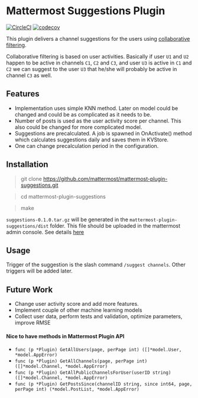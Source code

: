 # Mattermost Suggestions Plugin
[![CircleCI](https://circleci.com/gh/mattermost/mattermost-plugin-suggestions.svg?style=svg)](https://circleci.com/gh/mattermost/mattermost-plugin-suggestions)
[![codecov](https://codecov.io/gh/mattermost/mattermost-plugin-suggestions/branch/master/graph/badge.svg)](https://codecov.io/gh/mattermost/mattermost-plugin-suggestions)

This plugin delivers a channel suggestions for the users using [collaborative filtering](https://en.wikipedia.org/wiki/Collaborative_filtering).

Collaborative filtering is based on user activities. Basically if user `U1` and `U2` happen to be active in channels `C1`, `C2` and `C3`, and user `U3` is active in `C1` and `C2` we can suggest to the user `U3` that he/she will probably be active in channel `C3` as well.

## Features
* Implementation uses simple KNN method. Later on model could be changed and could be as complicated as it needs to be.
* Number of posts is used as the user activity score per channel. This also could be changed for more complicated model.
* Suggestions are precalculated. A job is spawned in OnActivate() method which calculates suggestions daily and saves them in KVStore.
* One can change precalculation period in the configuration.

## Installation
> git clone https://github.com/mattermost/mattermost-plugin-suggestions.git

> cd mattermost-plugin-suggestions

> make

`suggestions-0.1.0.tar.gz` will be generated in the `mattermost-plugin-suggestions/dist` folder. This file should be uploaded in the mattermost admin console. See details [here](https://docs.mattermost.com/administration/plugins.html#plugin-uploads)

## Usage
Trigger of the suggestion is the slash command `/suggest channels`. Other triggers will be added later.

## Future Work
* Change user activity score and add more features.
* Implement couple of other machine learning models
* Collect user data, perform tests and validation, optimize parameters, improve RMSE

#### Nice to have methods in Mattermost Plugin API
* `func (p *Plugin) GetAllUsers(page, perPage int) ([]*model.User, *model.AppError)`
* `func (p *Plugin) GetAllChannels(page, perPage int) ([]*model.Channel, *model.AppError)`
* `func (p *Plugin) GetAllPublicChannelsForUser(userID string) ([]*model.Channel, *model.AppError)`
* `func (p *Plugin) GetPostsSince(channelID string, since int64, page, perPage int) (*model.PostList, *model.AppError)`

